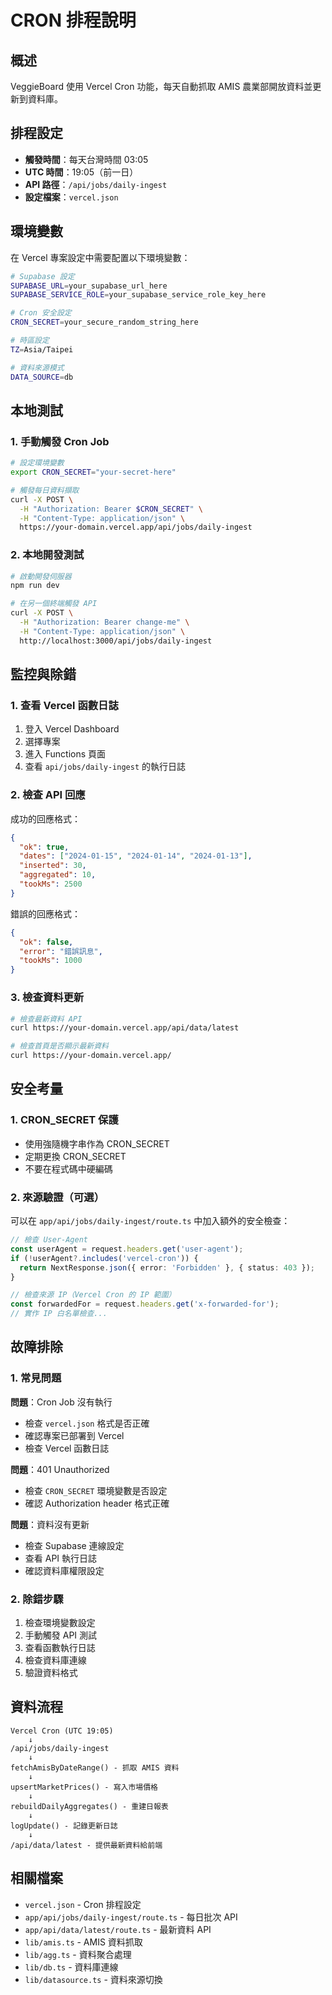 # CRON 排程說明

## 概述

VeggieBoard 使用 Vercel Cron 功能，每天自動抓取 AMIS 農業部開放資料並更新到資料庫。

## 排程設定

- **觸發時間**：每天台灣時間 03:05
- **UTC 時間**：19:05（前一日）
- **API 路徑**：`/api/jobs/daily-ingest`
- **設定檔案**：`vercel.json`

## 環境變數

在 Vercel 專案設定中需要配置以下環境變數：

```bash
# Supabase 設定
SUPABASE_URL=your_supabase_url_here
SUPABASE_SERVICE_ROLE=your_supabase_service_role_key_here

# Cron 安全設定
CRON_SECRET=your_secure_random_string_here

# 時區設定
TZ=Asia/Taipei

# 資料來源模式
DATA_SOURCE=db
```

## 本地測試

### 1. 手動觸發 Cron Job

```bash
# 設定環境變數
export CRON_SECRET="your-secret-here"

# 觸發每日資料擷取
curl -X POST \
  -H "Authorization: Bearer $CRON_SECRET" \
  -H "Content-Type: application/json" \
  https://your-domain.vercel.app/api/jobs/daily-ingest
```

### 2. 本地開發測試

```bash
# 啟動開發伺服器
npm run dev

# 在另一個終端觸發 API
curl -X POST \
  -H "Authorization: Bearer change-me" \
  -H "Content-Type: application/json" \
  http://localhost:3000/api/jobs/daily-ingest
```

## 監控與除錯

### 1. 查看 Vercel 函數日誌

1. 登入 Vercel Dashboard
2. 選擇專案
3. 進入 Functions 頁面
4. 查看 `api/jobs/daily-ingest` 的執行日誌

### 2. 檢查 API 回應

成功的回應格式：
```json
{
  "ok": true,
  "dates": ["2024-01-15", "2024-01-14", "2024-01-13"],
  "inserted": 30,
  "aggregated": 10,
  "tookMs": 2500
}
```

錯誤的回應格式：
```json
{
  "ok": false,
  "error": "錯誤訊息",
  "tookMs": 1000
}
```

### 3. 檢查資料更新

```bash
# 檢查最新資料 API
curl https://your-domain.vercel.app/api/data/latest

# 檢查首頁是否顯示最新資料
curl https://your-domain.vercel.app/
```

## 安全考量

### 1. CRON_SECRET 保護

- 使用強隨機字串作為 CRON_SECRET
- 定期更換 CRON_SECRET
- 不要在程式碼中硬編碼

### 2. 來源驗證（可選）

可以在 `app/api/jobs/daily-ingest/route.ts` 中加入額外的安全檢查：

```typescript
// 檢查 User-Agent
const userAgent = request.headers.get('user-agent');
if (!userAgent?.includes('vercel-cron')) {
  return NextResponse.json({ error: 'Forbidden' }, { status: 403 });
}

// 檢查來源 IP（Vercel Cron 的 IP 範圍）
const forwardedFor = request.headers.get('x-forwarded-for');
// 實作 IP 白名單檢查...
```

## 故障排除

### 1. 常見問題

**問題**：Cron Job 沒有執行
- 檢查 `vercel.json` 格式是否正確
- 確認專案已部署到 Vercel
- 檢查 Vercel 函數日誌

**問題**：401 Unauthorized
- 檢查 `CRON_SECRET` 環境變數是否設定
- 確認 Authorization header 格式正確

**問題**：資料沒有更新
- 檢查 Supabase 連線設定
- 查看 API 執行日誌
- 確認資料庫權限設定

### 2. 除錯步驟

1. 檢查環境變數設定
2. 手動觸發 API 測試
3. 查看函數執行日誌
4. 檢查資料庫連線
5. 驗證資料格式

## 資料流程

```
Vercel Cron (UTC 19:05)
    ↓
/api/jobs/daily-ingest
    ↓
fetchAmisByDateRange() - 抓取 AMIS 資料
    ↓
upsertMarketPrices() - 寫入市場價格
    ↓
rebuildDailyAggregates() - 重建日報表
    ↓
logUpdate() - 記錄更新日誌
    ↓
/api/data/latest - 提供最新資料給前端
```

## 相關檔案

- `vercel.json` - Cron 排程設定
- `app/api/jobs/daily-ingest/route.ts` - 每日批次 API
- `app/api/data/latest/route.ts` - 最新資料 API
- `lib/amis.ts` - AMIS 資料抓取
- `lib/agg.ts` - 資料聚合處理
- `lib/db.ts` - 資料庫連線
- `lib/datasource.ts` - 資料來源切換
